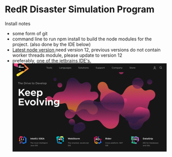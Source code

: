 # RedR Disaster Simulation Program

Install notes

- some form of git
- command line to run npm install to build the node modules for the project. (also done by the IDE below)
- [Latest node version ](https://nodejs.org/en/) need version 12, previous versions do not contain worker threads module, please update to version 12
- preferably, [ one of the jetbrains IDE's.](https://gitlab.ecs.vuw.ac.nz/ENGR300-2019/Project-16/redr-disaster-simulation-program/wikis/JetBrains-Software-for-Development/1-Jetbrains-Webstorm-Install-and-Recommendations)
![image](RedR-Disaster-Simulator/DisasterSimulatorNodeJSServer/resources/js/vis-4.21.0/examples/network/img/soft-scraps-icons/image.png)

#
